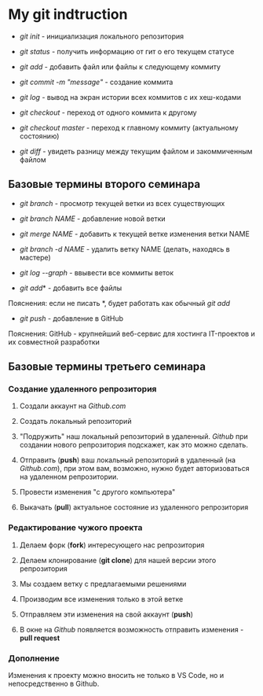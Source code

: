 # My git indtruction
* *git init* - инициализация локального репозитория

* *git status* - получить информацию от гит о его текущем статусе


* *git add* - добавить файл или файлы к следующему коммиту

* *git commit -m "message"* - создание коммита

* *git log* - вывод на экран истории всех коммитов с их хеш-кодами

* *git checkout* - переход от одного коммита к другому

* *git checkout master* - переход к главному коммиту (актуальному состоянию)

* *git diff* - увидеть разницу между текущим файлом и закоммиченным файлом

## Базовые термины второго семинара

* *git branch* - просмотр текущей ветки из всех существующих

* *git branch NAME* - добавление новой ветки

* *git merge NAME* - добавить к текущей ветке изменения ветки NAME

* *git branch -d NAME* - удалить ветку NAME (делать, находясь в мастере)

* *git log --graph* - ввывести все коммиты веток

* *git add** - добавить все файлы

Пояснения: если не писать *, будет работать как обычный *git add*
* *git push* - добавление в GitHub
 
Пояснения: GitHub - крупнейший веб-сервис для хостинга IT-проектов и их совместной разработки

## Базовые термины третьего семинара

### Создание удаленного репрозитория

1. Создали аккаунт на _Github.com_

2. Создать локальный репозиторий

3. "Подружить" наш локальный репозиторий в удаленный. _Github_ при создании нового репрозитория подскажет, как это можно сделать.

4. Отправить (__push__) ваш локальный репозиторий в удаленный (на _Github.com_), при этом вам, возможно, нужно будет авторизоваться на удаленном репрозитории.

5. Провести изменения "с другого компьютера"

6. Выкачать (__pull__) актуальное состояние из удаленного репрозитория

### Редактирование чужого проекта

1. Делаем форк (__fork__) интересующего нас репрозитория

2. Делаем клонирование (__git clone__) для нашей версии этого репрозитория

3. Мы создаем ветку с предлагаемыми решениями

4. Производим все изменения только в этой ветке

5. Отправляем эти изменения на свой аккаунт (__push__)

6. В окне на _Github_ появляется возможность отправить изменения - __pull request__


### Дополнение

Изменения к проекту можно вносить не только в VS Code, но и непосредственно в Github.
